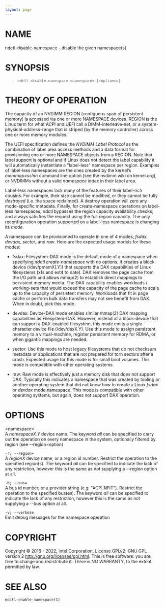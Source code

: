 ```yaml
---
layout: page
---
```


# NAME

ndctl-disable-namespace - disable the given namespace(s)

# SYNOPSIS

>     ndctl disable-namespace <namespace> [<options>]

# THEORY OF OPERATION

The capacity of an NVDIMM REGION (contiguous span of persistent memory)
is accessed via one or more NAMESPACE devices. REGION is the Linux term
for what ACPI and UEFI call a DIMM-interleave-set, or a
system-physical-address-range that is striped (by the memory controller)
across one or more memory modules.

The UEFI specification defines the *NVDIMM Label Protocol* as the
combination of label area access methods and a data format for
provisioning one or more NAMESPACE objects from a REGION. Note that
label support is optional and if Linux does not detect the label
capability it will automatically instantiate a "label-less" namespace
per region. Examples of label-less namespaces are the ones created by
the kernel’s *memmap=ss!nn* command line option (see the nvdimm wiki on
kernel.org), or NVDIMMs without a valid *namespace index* in their label
area.

<div class="note">

Label-less namespaces lack many of the features of their label-rich
cousins. For example, their size cannot be modified, or they cannot be
fully *destroyed* (i.e. the space reclaimed). A destroy operation will
zero any mode-specific metadata. Finally, for create-namespace
operations on label-less namespaces, ndctl bypasses the region capacity
availability checks, and always satisfies the request using the full
region capacity. The only reconfiguration operation supported on a
label-less namespace is changing its *mode*.

</div>

A namespace can be provisioned to operate in one of 4 modes, *fsdax*,
*devdax*, *sector*, and *raw*. Here are the expected usage models for
these modes:

- fsdax: Filesystem-DAX mode is the default mode of a namespace when
  specifying *ndctl create-namespace* with no options. It creates a
  block device (/dev/pmemX\[.Y\]) that supports the DAX capabilities of
  Linux filesystems (xfs and ext4 to date). DAX removes the page cache
  from the I/O path and allows mmap(2) to establish direct mappings to
  persistent memory media. The DAX capability enables workloads /
  working-sets that would exceed the capacity of the page cache to scale
  up to the capacity of persistent memory. Workloads that fit in page
  cache or perform bulk data transfers may not see benefit from DAX.
  When in doubt, pick this mode.

- devdax: Device-DAX mode enables similar mmap(2) DAX mapping
  capabilities as Filesystem-DAX. However, instead of a block-device
  that can support a DAX-enabled filesystem, this mode emits a single
  character device file (/dev/daxX.Y). Use this mode to assign
  persistent memory to a virtual-machine, register persistent memory for
  RDMA, or when gigantic mappings are needed.

- sector: Use this mode to host legacy filesystems that do not checksum
  metadata or applications that are not prepared for torn sectors after
  a crash. Expected usage for this mode is for small boot volumes. This
  mode is compatible with other operating systems.

- raw: Raw mode is effectively just a memory disk that does not support
  DAX. Typically this indicates a namespace that was created by tooling
  or another operating system that did not know how to create a Linux
  *fsdax* or *devdax* mode namespace. This mode is compatible with other
  operating systems, but again, does not support DAX operation.

# OPTIONS

\<namespace\>  
A *namespaceX.Y* device name. The keyword *all* can be specified to
carry out the operation on every namespace in the system, optionally
filtered by region (see --region=option)

`-r; --region=`  
A *regionX* device name, or a region id number. Restrict the operation
to the specified region(s). The keyword *all* can be specified to
indicate the lack of any restriction, however this is the same as not
supplying a --region option at all.

`-b; --bus=`  
A bus id number, or a provider string (e.g. "ACPI.NFIT"). Restrict the
operation to the specified bus(es). The keyword *all* can be specified
to indicate the lack of any restriction, however this is the same as not
supplying a --bus option at all.

`-v; --verbose`  
Emit debug messages for the namespace operation

# COPYRIGHT

Copyright © 2016 - 2022, Intel Corporation. License GPLv2: GNU GPL
version 2 <http://gnu.org/licenses/gpl.html>. This is free software: you
are free to change and redistribute it. There is NO WARRANTY, to the
extent permitted by law.

# SEE ALSO

`ndctl-enable-namespace(1)`
